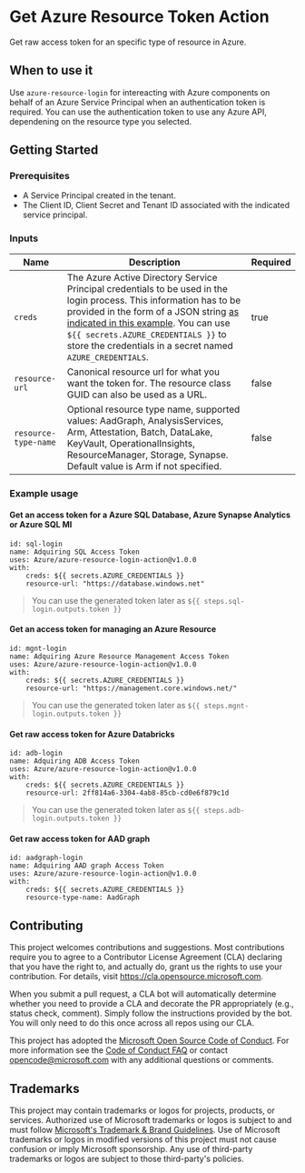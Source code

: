 # Get Azure Resource Token Action

Get raw access token for an specific type of resource in Azure. 

## When to use it

Use `azure-resource-login` for intereacting with Azure components on behalf of an Azure Service Principal when an authentication token is required. You can use the authentication token to use any Azure API, dependening on the resource type you selected.

## Getting Started

### Prerequisites

- A Service Principal created in the tenant.
- The Client ID, Client Secret and Tenant ID associated with the indicated service principal.

### Inputs

| Name | Description | Required |
| --- | --- | --- |
| `creds` | The Azure Active Directory Service Principal credentials to be used in the login process. This information has to be provided in the form of a JSON string [as indicated in this example](https://github.com/marketplace/actions/azure-login#configure-deployment-credentials). You can use <nobr>`${{ secrets.AZURE_CREDENTIALS }}`</nobr> to store the credentials in a secret named `AZURE_CREDENTIALS`. | true |
| <nobr>`resource-url`</nobr> | Canonical resource url for what you want the token for. The resource class GUID can also be used as a URL. | false |
| <nobr>`resource-type-name`</nobr> | Optional resource type name, supported values: AadGraph, AnalysisServices, Arm, Attestation, Batch, DataLake, KeyVault, OperationalInsights, ResourceManager, Storage, Synapse. Default value is Arm if not specified. | false |

### Example usage

#### Get an access token for a Azure SQL Database, Azure Synapse Analytics or Azure SQL MI

```
id: sql-login
name: Adquiring SQL Access Token
uses: Azure/azure-resource-login-action@v1.0.0
with:
    creds: ${{ secrets.AZURE_CREDENTIALS }}
    resource-url: "https://database.windows.net"
```

> You can use the generated token later as `${{ steps.sql-login.outputs.token }}`

#### Get an access token for managing an Azure Resource

```
id: mgnt-login
name: Adquiring Azure Resource Management Access Token
uses: Azure/azure-resource-login-action@v1.0.0
with:
    creds: ${{ secrets.AZURE_CREDENTIALS }}
    resource-url: "https://management.core.windows.net/"
```

> You can use the generated token later as `${{ steps.mgnt-login.outputs.token }}`

#### Get raw access token for Azure Databricks

```
id: adb-login
name: Adquiring ADB Access Token
uses: Azure/azure-resource-login-action@v1.0.0
with:
    creds: ${{ secrets.AZURE_CREDENTIALS }}
    resource-url: 2ff814a6-3304-4ab8-85cb-cd0e6f879c1d
```

> You can use the generated token later as `${{ steps.adb-login.outputs.token }}`

#### Get raw access token for AAD graph

```
id: aadgraph-login
name: Adquiring AAD graph Access Token
uses: Azure/azure-resource-login-action@v1.0.0
with:
    creds: ${{ secrets.AZURE_CREDENTIALS }}
    resource-type-name: AadGraph
```

## Contributing

This project welcomes contributions and suggestions.  Most contributions require you to agree to a
Contributor License Agreement (CLA) declaring that you have the right to, and actually do, grant us
the rights to use your contribution. For details, visit https://cla.opensource.microsoft.com.

When you submit a pull request, a CLA bot will automatically determine whether you need to provide
a CLA and decorate the PR appropriately (e.g., status check, comment). Simply follow the instructions
provided by the bot. You will only need to do this once across all repos using our CLA.

This project has adopted the [Microsoft Open Source Code of Conduct](https://opensource.microsoft.com/codeofconduct/).
For more information see the [Code of Conduct FAQ](https://opensource.microsoft.com/codeofconduct/faq/) or
contact [opencode@microsoft.com](mailto:opencode@microsoft.com) with any additional questions or comments.

## Trademarks

This project may contain trademarks or logos for projects, products, or services. Authorized use of Microsoft 
trademarks or logos is subject to and must follow 
[Microsoft's Trademark & Brand Guidelines](https://www.microsoft.com/en-us/legal/intellectualproperty/trademarks/usage/general).
Use of Microsoft trademarks or logos in modified versions of this project must not cause confusion or imply Microsoft sponsorship.
Any use of third-party trademarks or logos are subject to those third-party's policies.
